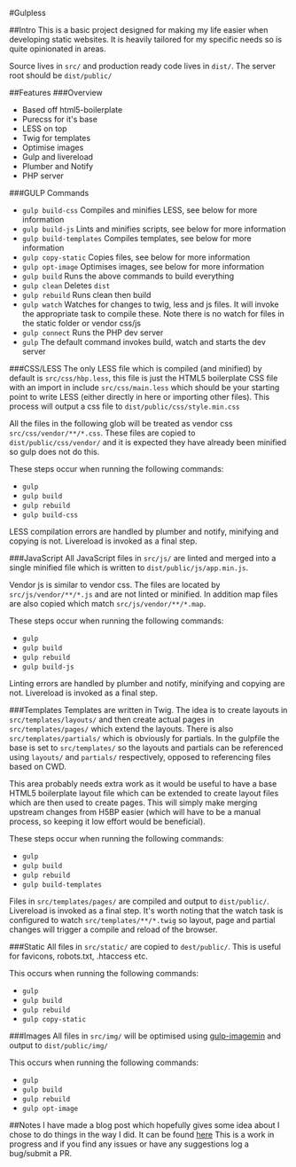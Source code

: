 #Gulpless

##Intro
This is a basic project designed for making my life easier when developing static websites. It is heavily tailored for my specific needs so is quite opinionated in areas.

Source lives in `src/` and production ready code lives in `dist/`. The server root should be `dist/public/`

##Features
###Overview
- Based off html5-boilerplate
- Purecss for it's base
- LESS on top
- Twig for templates
- Optimise images
- Gulp and livereload
- Plumber and Notify
- PHP server

###GULP Commands
- `gulp build-css` Compiles and minifies LESS, see below for more information
- `gulp build-js` Lints and minifies scripts, see below for more information
- `gulp build-templates` Compiles templates, see below for more information
- `gulp copy-static` Copies files, see below for more information
- `gulp opt-image` Optimises images, see below for more information
- `gulp build` Runs the above commands to build everything
- `gulp clean` Deletes `dist`
- `gulp rebuild` Runs clean then build
- `gulp watch` Watches for changes to twig, less and js files. It will invoke the appropriate task to compile these. Note there is no watch for files in the static folder or vendor css/js
- `gulp connect` Runs the PHP dev server
- `gulp` The default command invokes build, watch and starts the dev server

###CSS/LESS
The only LESS file which is compiled (and minified) by default is `src/css/hbp.less`, this file is just the HTML5 boilerplate CSS file with an import in include `src/css/main.less` which should be your starting point to write LESS (either directly in here or importing other files). This process will output a css file to `dist/public/css/style.min.css`

All the files in the following glob will be treated as vendor css `src/css/vendor/**/*.css`. These files are copied to `dist/public/css/vendor/` and it is expected they have already been minified so gulp does not do this.

These steps occur when running the following commands:
- `gulp`
- `gulp build`
- `gulp rebuild`
- `gulp build-css`

LESS compilation errors are handled by plumber and notify, minifying and copying is not. Livereload is invoked as a final step.

###JavaScript
All JavaScript files in `src/js/` are linted and merged into a single minified file which is written to `dist/public/js/app.min.js`.

Vendor js is similar to vendor css. The files are located by `src/js/vendor/**/*.js` and are not linted or minified. In addition map files are also copied which match `src/js/vendor/**/*.map`.


These steps occur when running the following commands:
- `gulp`
- `gulp build`
- `gulp rebuild`
- `gulp build-js`

Linting errors are handled by plumber and notify, minifying and copying are not. Livereload is invoked as a final step.

###Templates
Templates are written in Twig. The idea is to create layouts in `src/templates/layouts/` and then create actual pages in `src/templates/pages/` which extend the layouts. There is also `src/templates/partials/` which is obviously for partials. In the gulpfile the base is set to `src/templates/` so the layouts and partials can be referenced using `layouts/` and `partials/` respectively, opposed to referencing files based on CWD.

This area probably needs extra work as it would be useful to have a base HTML5 boilerplate layout file which can be extended to create layout files which are then used to create pages. This will simply make merging upstream changes from H5BP easier (which will have to be a manual process, so keeping it low effort would be beneficial).

These steps occur when running the following commands:
- `gulp`
- `gulp build`
- `gulp rebuild`
- `gulp build-templates`

Files in `src/templates/pages/` are compiled and output to `dist/public/`. Livereload is invoked as a final step. It's worth noting that the watch task is configured to watch `src/templates/**/*.twig` so layout, page and partial changes will trigger a compile and reload of the browser.

###Static
All files in `src/static/` are copied to `dest/public/`. This is useful for favicons, robots.txt, .htaccess etc.

This occurs when running the following commands:
- `gulp`
- `gulp build`
- `gulp rebuild`
- `gulp copy-static`

###Images
All files in `src/img/` will be optimised using [gulp-imagemin](https://github.com/sindresorhus/gulp-imagemin) and output to `dist/public/img/`

This occurs when running the following commands:
- `gulp`
- `gulp build`
- `gulp rebuild`
- `gulp opt-image`

##Notes
I have made a blog post which hopefully gives some idea about I chose to do things in the way I did. It can be found [here](http://mtjburton.co.uk/post/static-website-workflow-using-gulp)
This is a work in progress and if you find any issues or have any suggestions log a bug/submit a PR.
